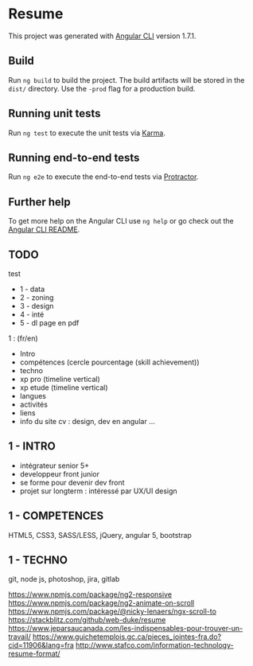 # Resume

This project was generated with [Angular CLI](https://github.com/angular/angular-cli) version 1.7.1.

## Build

Run `ng build` to build the project. The build artifacts will be stored in the `dist/` directory. Use the `-prod` flag for a production build.

## Running unit tests

Run `ng test` to execute the unit tests via [Karma](https://karma-runner.github.io).

## Running end-to-end tests

Run `ng e2e` to execute the end-to-end tests via [Protractor](http://www.protractortest.org/).

## Further help

To get more help on the Angular CLI use `ng help` or go check out the [Angular CLI README](https://github.com/angular/angular-cli/blob/master/README.md).

## TODO
test
- 1 - data
- 2 - zoning
- 3 - design
- 4 - inté
- 5 - dl page en pdf

1 : (fr/en)

- Intro
- compétences (cercle pourcentage (skill achievement))
- techno
- xp pro (timeline vertical)
- xp etude (timeline vertical)
- langues
- activités
- liens
- info du site cv : design, dev en angular ...

## 1 - INTRO

- intégrateur senior 5+
- developpeur front junior
- se forme pour devenir dev front
- projet sur longterm : intéressé par UX/UI design

## 1 - COMPETENCES

HTML5, CSS3, SASS/LESS, jQuery, angular 5, bootstrap

## 1 - TECHNO

git, node js, photoshop,
jira, gitlab

<https://www.npmjs.com/package/ng2-responsive>
<https://www.npmjs.com/package/ng2-animate-on-scroll>
<https://www.npmjs.com/package/@nicky-lenaers/ngx-scroll-to>
<https://stackblitz.com/github/web-duke/resume>
<https://www.jeparsaucanada.com/les-indispensables-pour-trouver-un-travail/>
<https://www.guichetemplois.gc.ca/pieces_jointes-fra.do?cid=11906&lang=fra>
<http://www.stafco.com/information-technology-resume-format/>